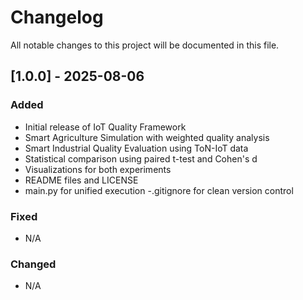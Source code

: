 # Changelog

All notable changes to this project will be documented in this file.

## [1.0.0] - 2025-08-06
### Added
- Initial release of IoT Quality Framework
- Smart Agriculture Simulation with weighted quality analysis
- Smart Industrial Quality Evaluation using ToN-IoT data
- Statistical comparison using paired t-test and Cohen's d
- Visualizations for both experiments
- README files and LICENSE
- main.py for unified execution
-.gitignore for clean version control

### Fixed
- N/A

### Changed
- N/A
